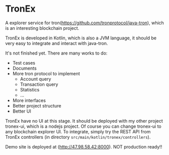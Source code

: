 # TronEx
A explorer service for tron(https://github.com/tronprotocol/java-tron), which is an interesting blockchain project.  

TronEx is developed in Kotlin, which is also a JVM language, it should be very easy to integrate and interact with java-tron.

It's not finished yet. There are many works to do:

* Test cases
* Documents
* More tron protocol to implement
  * Account query
  * Transaction query
  * Statistics
  * ...
* More interfaces
* Better project structure
* Better UI

TronEx have no UI at this stage. It should be deployed with my other project tronex-ui, which is a nodejs project. Of course you
can change tronex-ui to any blockchain explorer UI. To integrate, simply try the REST API from TronEx controllers (in directory `src/main/kotlin/tronex/controllers`).

Demo site is deployed at (http://47.98.58.42:8000). NOT production ready!!
